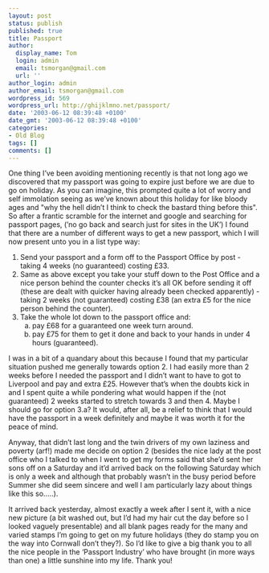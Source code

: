 ```yaml
---
layout: post
status: publish
published: true
title: Passport
author:
  display_name: Tom
  login: admin
  email: tsmorgan@gmail.com
  url: ''
author_login: admin
author_email: tsmorgan@gmail.com
wordpress_id: 569
wordpress_url: http://ghijklmno.net/passport/
date: '2003-06-12 08:39:48 +0100'
date_gmt: '2003-06-12 08:39:48 +0100'
categories:
- Old Blog
tags: []
comments: []
---
```

<p>One thing I&#8217;ve been avoiding mentioning recently is that not long ago we discovered that my passport was going to expire just before we are due to go on holiday. As you can imagine, this prompted quite a lot of worry and self immolation seeing as we&#8217;ve known about this holiday for like bloody ages and "why the hell didn&#8217;t I think to check the bastard thing before this". So after a frantic scramble for the internet and google and searching for passport pages, (&#8217;no go back and search just for sites in the UK&#8217;) I found that there are a number of different ways to get a new passport, which I will now present unto you in a list type way:</p>

<p class="firstpar">
<ol>
<li>Send your passport and a form off to the Passport Office by post - taking 4 weeks (no guaranteed) costing &pound;33.</li>
<li>Same as above except you take your stuff down to the Post Office and a nice person behind the counter checks it&#8217;s all OK before sending it off (these are dealt with quicker having already been checked apparently) - taking 2 weeks (not guaranteed) costing &pound;38 (an extra &pound;5 for the nice person behind the counter).</li>
<li>Take the whole lot down to the passport office and:
<ol style="list-style-type:lower-alpha">
<li>pay &pound;68 for a guaranteed one week turn around.</li>
<li>pay &pound;75 for them to get it done and back to your hands in under 4 hours (guaranteed).</li>
</ol>
</li>
</ol></p>

<p class="firstpar">I was in a bit of a quandary about this because I found that my particular situation pushed me generally towards option 2. I had easily more than 2 weeks before I needed the passport and I didn&#8217;t want to have to got to Liverpool and pay and extra &pound;25. However that&#8217;s when the doubts kick in and I spent quite a while pondering what would happen if the (not guaranteed) 2 weeks started to stretch towards 3 and then 4. Maybe I should go for option 3.a? It would, after all, be a relief to think that I would have the passport in a week definitely and maybe it was worth it for the peace of mind.</p>

<p>Anyway, that didn&#8217;t last long and the twin drivers of my own laziness and poverty (arf!) made me decide on option 2 (besides the nice lady at the post office who I talked to when I went to get my forms said that she&#8217;d sent her sons off on a Saturday and it&#8217;d arrived back on the following Saturday which is only a week and although that probably wasn&#8217;t in the busy period before Summer she did seem sincere and well I am particularly lazy about things like this so.....).</p>

<p>It arrived back yesterday, almost exactly a week after I sent it, with a nice new picture (a bit washed out, but I&#8217;d had my hair cut the day before so I looked vaguely presentable) and all blank pages ready for the many and varied stamps I&#8217;m going to get on my future holidays (they do stamp you on the way into Cornwall don&#8217;t they?). So I&#8217;d like to give a big thank you to all the nice people in the &#8216;Passport Industry&#8217; who have brought (in more ways than one) a little sunshine into my life. Thank you!</p>

